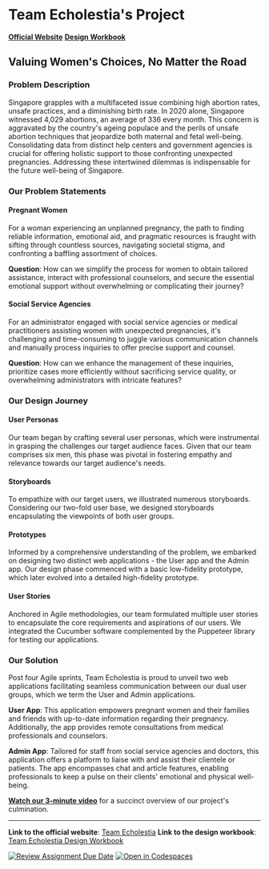 # Team Echolestia's Project

**[Official Website](https://sites.google.com/view/team10-echolestia/home)**
**[Design Workbook](https://docs.google.com/document/d/1r61bJOzon-5f-KmudBfD-3ivwjCnkWRdb2UzV6ZBEL8/edit?usp=sharing)**

## Valuing Women's Choices, No Matter the Road

### Problem Description

Singapore grapples with a multifaceted issue combining high abortion rates, unsafe practices, and a diminishing birth rate. In 2020 alone, Singapore witnessed 4,029 abortions, an average of 336 every month. This concern is aggravated by the country's ageing populace and the perils of unsafe abortion techniques that jeopardize both maternal and fetal well-being. Consolidating data from distinct help centers and government agencies is crucial for offering holistic support to those confronting unexpected pregnancies. Addressing these intertwined dilemmas is indispensable for the future well-being of Singapore.

### Our Problem Statements

#### Pregnant Women

For a woman experiencing an unplanned pregnancy, the path to finding reliable information, emotional aid, and pragmatic resources is fraught with sifting through countless sources, navigating societal stigma, and confronting a baffling assortment of choices.

**Question**: How can we simplify the process for women to obtain tailored assistance, interact with professional counselors, and secure the essential emotional support without overwhelming or complicating their journey?

#### Social Service Agencies

For an administrator engaged with social service agencies or medical practitioners assisting women with unexpected pregnancies, it's challenging and time-consuming to juggle various communication channels and manually process inquiries to offer precise support and counsel.

**Question**: How can we enhance the management of these inquiries, prioritize cases more efficiently without sacrificing service quality, or overwhelming administrators with intricate features?

### Our Design Journey

#### User Personas

Our team began by crafting several user personas, which were instrumental in grasping the challenges our target audience faces. Given that our team comprises six men, this phase was pivotal in fostering empathy and relevance towards our target audience's needs.

#### Storyboards

To empathize with our target users, we illustrated numerous storyboards. Considering our two-fold user base, we designed storyboards encapsulating the viewpoints of both user groups.

#### Prototypes

Informed by a comprehensive understanding of the problem, we embarked on designing two distinct web applications - the User app and the Admin app. Our design phase commenced with a basic low-fidelity prototype, which later evolved into a detailed high-fidelity prototype.

#### User Stories

Anchored in Agile methodologies, our team formulated multiple user stories to encapsulate the core requirements and aspirations of our users. We integrated the Cucumber software complemented by the Puppeteer library for testing our applications.

### Our Solution

Post four Agile sprints, Team Echolestia is proud to unveil two web applications facilitating seamless communication between our dual user groups, which we term the User and Admin applications.

**User App**: This application empowers pregnant women and their families and friends with up-to-date information regarding their pregnancy. Additionally, the app provides remote consultations from medical professionals and counselors.

**Admin App**: Tailored for staff from social service agencies and doctors, this application offers a platform to liaise with and assist their clientele or patients. The app encompasses chat and article features, enabling professionals to keep a pulse on their clients' emotional and physical well-being.

**[Watch our 3-minute video](https://youtu.be/y1QmRHpY6l4)** for a succinct overview of our project's culmination.

---

**Link to the official website**: [Team Echolestia](https://sites.google.com/view/team10-echolestia/home)
**Link to the design workbook**: [Team Echolestia Design Workbook](https://docs.google.com/document/d/1r61bJOzon-5f-KmudBfD-3ivwjCnkWRdb2UzV6ZBEL8/edit?usp=sharing)

[![Review Assignment Due Date](https://classroom.github.com/assets/deadline-readme-button-24ddc0f5d75046c5622901739e7c5dd533143b0c8e959d652212380cedb1ea36.svg)](https://classroom.github.com/a/PW-Vmbf6)
[![Open in Codespaces](https://classroom.github.com/assets/launch-codespace-7f7980b617ed060a017424585567c406b6ee15c891e84e1186181d67ecf80aa0.svg)](https://classroom.github.com/open-in-codespaces?assignment_repo_id=11464470)
